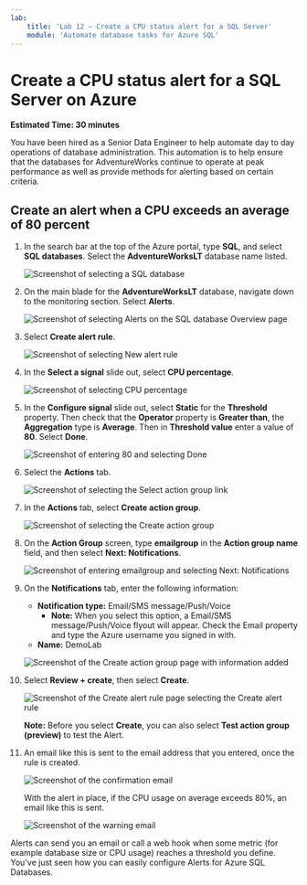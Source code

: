```yaml
---
lab:
    title: 'Lab 12 – Create a CPU status alert for a SQL Server'
    module: 'Automate database tasks for Azure SQL'
---
```


# Create a CPU status alert for a SQL Server on Azure

**Estimated Time: 30 minutes**

You have been hired as a Senior Data Engineer to help automate day to day operations of database administration. This automation is to help ensure that the databases for AdventureWorks continue to operate at peak performance as well as provide methods for alerting based on certain criteria.

## Create an alert when a CPU exceeds an average of 80 percent

1. In the search bar at the top of the Azure portal, type **SQL**, and select **SQL databases**. Select the **AdventureWorksLT** database name listed.

    ![Screenshot of selecting a SQL database](../images/dp-300-module-12-lab-01.png)

1. On the main blade for the **AdventureWorksLT** database, navigate down to the monitoring section. Select **Alerts**.

    ![Screenshot of selecting Alerts on the SQL database Overview page](../images/dp-300-module-12-lab-02.png)

1. Select **Create alert rule**.

    ![Screenshot of selecting New alert rule](../images/dp-300-module-12-lab-03.png)

1. In the **Select a signal** slide out, select **CPU percentage**.

    ![Screenshot of selecting CPU percentage](../images/dp-300-module-12-lab-04.png)

1. In the **Configure signal** slide out, select **Static** for the **Threshold** property. Then check that the **Operator** property is **Greater than**, the **Aggregation** type is **Average**. Then in **Threshold value** enter a value of **80**. Select **Done**.

    ![Screenshot of entering 80 and selecting Done](../images/dp-300-module-12-lab-05.png)

1. Select the **Actions** tab.

    ![Screenshot of selecting the Select action group link](../images/dp-300-module-12-lab-06.png)

1. In the **Actions** tab, select **Create action group**.

    ![Screenshot of selecting the Create action group](../images/dp-300-module-12-lab-07.png)

1. On the **Action Group** screen, type **emailgroup** in the **Action group name** field, and then select **Next: Notifications**.

    ![Screenshot of entering emailgroup and selecting Next: Notifications](../images/dp-300-module-12-lab-08.png)

1. On the **Notifications** tab, enter the following information:

    - **Notification type:** Email/SMS message/Push/Voice
        - **Note:** When you select this option, a Email/SMS message/Push/Voice flyout will appear. Check the Email property and type the Azure username you signed in with.
    - **Name:** DemoLab

    ![Screenshot of the Create action group page with information added](../images/dp-300-module-12-lab-09.png)

1. Select **Review + create**, then select **Create**.

    ![Screenshot of the Create alert rule page selecting the Create alert rule](../images/dp-300-module-12-lab-10.png)

    **Note:** Before you select **Create**, you can also select **Test action group (preview)** to test the Alert.

1. An email like this is sent to the email address that you entered, once the rule is created.

    ![Screenshot of the confirmation email](../images/dp-300-module-12-lab-11.png)

    With the alert in place, if the CPU usage on average exceeds 80%, an email like this is sent.

    ![Screenshot of the warning email](../images/dp-300-module-12-lab-12.png)

Alerts can send you an email or call a web hook when some metric (for example database size or CPU usage) reaches a threshold you define. You've just seen how you can easily configure Alerts for Azure SQL Databases.
